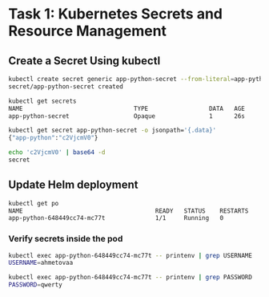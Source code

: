 # Task 1: Kubernetes Secrets and Resource Management

## Create a Secret Using kubectl

```bash
kubectl create secret generic app-python-secret --from-literal=app-python=secret
secret/app-python-secret created
```

```bash
kubectl get secrets
NAME                               TYPE                 DATA   AGE
app-python-secret                  Opaque               1      26s
```

```bash
kubectl get secret app-python-secret -o jsonpath='{.data}'
{"app-python":"c2VjcmV0"}
```

```bash
echo 'c2VjcmV0' | base64 -d
secret
```

## Update Helm deployment

```bash
kubectl get po
NAME                                     READY   STATUS    RESTARTS       AGE
app-python-648449cc74-mc77t              1/1     Running   0              40s
```
### Verify secrets inside the pod

```bash
kubectl exec app-python-648449cc74-mc77t -- printenv | grep USERNAME
USERNAME=ahmetovaa
```
```bash
kubectl exec app-python-648449cc74-mc77t -- printenv | grep PASSWORD
PASSWORD=qwerty
```
